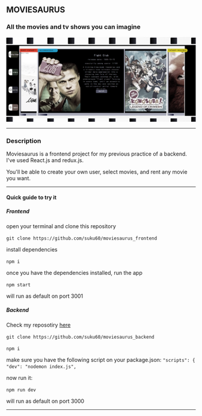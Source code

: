 ## MOVIESAURUS 

### All the movies and tv shows you can imagine 



![MoviesView](/src/img/README/movies.png)

---
### Description

Moviesaurus is a frontend project for my previous practice of a backend. I've used React.js and redux.js.

You'll be able to create your own user, select movies, and rent any movie you want.



---
####   Quick guide to try it  
##### Frontend

open your terminal and clone this repository

``git clone https://github.com/suku60/moviesaurus_frontend``

install dependencies

``npm i``

once you have the dependencies installed, run the app


``npm start``
 
will run as default on port 3001 

##### Backend

Check my reposotiry [here](https://github.com/suku60/moviesaurus_backend)

``git clone https://github.com/suku60/moviesaurus_backend``

``npm i``

make sure you have the following script on your package.json:
``"scripts": {``
   `` "dev": "nodemon index.js",``

now run it:

``npm run dev``

will run as default on port 3000

---


<!-- 
- This readme will have to show how to connect with backend throw the assigned port
explain what to do in our website.
explain how redux will do it's job showing or not showing things depending on user's privileges

- img: each view and variation of itself, explained.

 -->



<!-- 
MAIN WEBPAGE IDEA: moviesaurus will be a netflix of black&white movies // you'll be able to see all b&w movies stored at moviedatabase api's. Orders: you'll generate an order depending on the movie you wish to see, then, our servers will find all the options and possible video hosting sites and will send you a resopnse with all the data it has found. Making kind of a google for 'renting' movies for free.
The tagword black and white.

BACKENDCONNECT:
- PASOS A SEGUIR:
[1] actualizar orders en backend: darle fecha de inicio y final.
- se debe mostrar de una order: si está activa o no. fecha inicio, y fecha final
[2] vista de admin: tiene acceso a los endpoints que necesita el isAdmin 
[3] develop header: token & no token view. 

FRONT:
- vistas a desarrollar:
  [1] profile
  [2] modify profile data
  [3] orders
  [4] new order

REGISTER: 
- divide Birthdate into 3 input fields so we get a full birthdate:
  

- make unable to see the form as an user, instead, let's show a funny phrase or the register order form, and so we use the same css' for it.


HOME: 
-  let's make a function that returns another view with the most popular movies and some other things below the login & background
-  home user: show a couple most watched b&w movies

COMPONENTS: 
-logout button animation fix / message: u sure about to leave?
- create a button that activates the function 'sendData' to an endpoint depending on the user ID. example: user id = 7; if user ID = 7, then we will execute the endpoints with the admin pass and privileges. 
- we can also create a function that detects the kind of data we're sending and execute a function depending on this data itself. 

-- EXTERNAL THINGS --
- develop MOVIESAURUS logo / front page
- profile: be able to modify your own sidebar
    
EXTRA FOR FREE TIME:
[1] css & js animation all data fields at register go inside the register div and then it sends the data.
[2] develop further:
                        <BrowserRouter>
                              <Routes>
                                  <Route path="/" element={<Home/>}/>
                                  <Route path="/register" element={<Register/>}/>
                                  <Route path="/login" element={<Login/>}/>
                              </Routes>
                              
                              <Routes>
                                  <Route path="/register" element={<Home/>}/>
                                  <Route path="/login" element={<Register/>}/>
                                  <Route path="/" element={<Login/>}/>
                              </Routes>
                              <Footer/>
                              </BrowserRouter>  

-->










